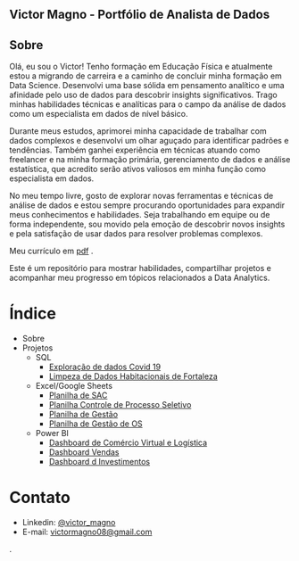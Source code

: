 ## Victor Magno - Portfólio de Analista de Dados

## Sobre

Olá, eu sou o Victor! Tenho formação em Educação Física e atualmente estou a migrando de carreira e a caminho de concluir minha formação em Data Science. Desenvolvi uma base sólida em pensamento analítico e uma afinidade pelo uso de dados para descobrir insights significativos. Trago minhas habilidades técnicas e analíticas para o campo da análise de dados como um especialista em dados de nível básico.

Durante meus estudos, aprimorei minha capacidade de trabalhar com dados complexos e desenvolvi um olhar aguçado para identificar padrões e tendências. Também ganhei experiência em técnicas atuando como freelancer e na minha formação primária, gerenciamento de dados e análise estatística, que acredito serão ativos valiosos em minha função como especialista em dados.

No meu tempo livre, gosto de explorar novas ferramentas e técnicas de análise de dados e estou sempre procurando oportunidades para expandir meus conhecimentos e habilidades. Seja trabalhando em equipe ou de forma independente, sou movido pela emoção de descobrir novos insights e pela satisfação de usar dados para resolver problemas complexos.

Meu currículo em [pdf](https://github.com/victor-magno/Portfolio-Analista-de-Dados/blob/main/CV%20Victor%20Magno.pdf) .

Este é um repositório para mostrar habilidades, compartilhar projetos e acompanhar meu progresso em tópicos relacionados a Data Analytics.

# Índice

- Sobre
- Projetos
  - SQL
    - [Exploração de dados Covid 19](https://github.com/victor-magno/Portfolio-Analista-de-Dados/blob/main/Projeto%20de%20Portf%C3%B3lio%20COVID.sql)
    - [Limpeza de Dados Habitacionais de Fortaleza](https://github.com/victor-magno/Portfolio-Analista-de-Dados/blob/main/Projeto%20de%20Portf%C3%B3lio%20Limpeza%20de%20Dados%20Habitacao.sql)
  - Excel/Google Sheets
    - [Planilha de SAC](https://docs.google.com/spreadsheets/d/1SBD2-OJKyvX3xsx4bcgjK0C-QPiq-HK_/edit?usp=share_link&ouid=100874439055450784118&rtpof=true&sd=true)
    - [Planilha Controle de Processo Seletivo](https://docs.google.com/spreadsheets/d/bc1qzk3kxhdxnzkpdgdn9ueg34y08smxgfv0hxvcu3/edit?usp=share_link&ouid=104964872973820647278&rtpof=true&sd=true)
    - [Planilha de Gestão](https://docs.google.com/spreadsheets/d/1DImUBnZ70ptciL36YVpqeN9y6dzCXIgN/edit?usp=share_link&ouid=100874439055450784118&rtpof=true&sd=true)
    - [Planilha de Gestão de OS](https://docs.google.com/spreadsheets/d/1OWzlx8Lv5t6ltGLsCN3QM17v48IwaAh3/edit?usp=sharing&ouid=104964872973820647278&rtpof=true&sd=true)
  - Power BI
    - [Dashboard de Comércio Virtual e Logística]()
    - [Dashboard Vendas]()
    - [Dashboard d Investimentos]()
# Contato
- Linkedin: [@victor_magno](https://www.linkedin.com/in/victor-magno-pessoa-moreira-a33974258/)
- E-mail: victormagno08@gmail.com 

.
